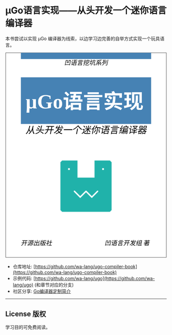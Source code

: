 # µGo语言实现——从头开发一个迷你语言编译器

本书尝试以实现 µGo 编译器为线索，以边学习边完善的自举方式实现一个玩具语言。

![](cover.svg)

- 仓库地址: [https://github.com/wa-lang/ugo-compiler-book](https://github.com/wa-lang/ugo-compiler-book)
- 示例代码: [https://github.com/wa-lang/ugo](https://github.com/wa-lang/ugo) (和章节对应的分支)
- 社区分享: [Go编译器定制简介](go-compiler-intro.html)

---

## License 版权

学习目的可免费阅读。
